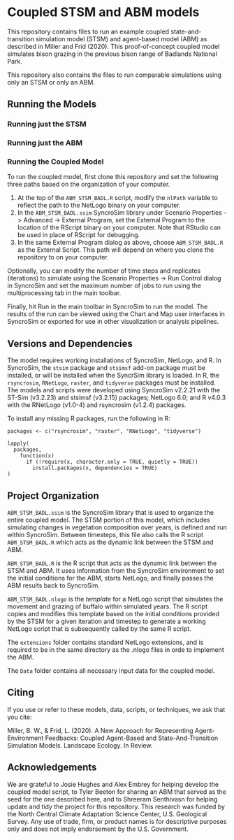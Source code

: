 # Coupled STSM and ABM models

This repository contains files to run an example coupled state-and-transition
simulation model (STSM) and agent-based model (ABM) as described in Miller and
Frid (2020). This proof-of-concept coupled model simulates bison grazing in the
previous bison range of Badlands National Park.

This repository also contains the files to run comparable simulations using
only an STSM or only an ABM.

## Running the Models

### Running just the STSM



### Running just the ABM



### Running the Coupled Model

To run the coupled model, first clone this repository and set the following
three paths based on the organization of your computer.
  1. At the top of the `ABM_STSM_BADL.R` script, modify the `nlPath` variable 
     to reflect the path to the NetLogo binary on your computer.
  2. In the `ABM_STSM_BADL.ssim` SyncroSim library under Scenario Properties ->
     Advanced -> External Program, set the External Program to the location of
     the RScript binary on your computer. Note that RStudio can be used in place
     of RScript for debugging.
  3. In the same External Program dialog as above, choose `ABM_STSM_BADL.R` as
     the External Script. This path will depend on where you clone the
     repository to on your computer.

Optionally, you can modify the number of time steps and replicates (iterations)
to simulate using the Scenario Properties -> Run Control dialog in SyncroSim and
set the maximum number of jobs to run using the multiprocessing tab in the main
toolbar.

Finally, hit Run in the main toolbar in SyncroSim to run the model. The results
of the run can be viewed using the Chart and Map user interfaces in SyncroSim or
exported for use in other visualization or analysis pipelines.

## Versions and Dependencies

The model requires working installations of SyncroSim, NetLogo, and R. In
SyncroSim, the `stsim` package and `stsimsf` add-on package must be installed,
or will be installed when the SyncrSim library is loaded. In R, the
`rsyncrosim`, `RNetLogo`, `raster`, and `tidyverse` packages must be installed.
The models and scripts were developed using SyncroSim v2.2.21 with the ST-Sim
(v3.2.23) and stsimsf (v3.2.15) packages; NetLogo 6.0; and R v4.0.3 with the
RNetLogo (v1.0-4) and rsyncrosim (v1.2.4) packages.

To install any missing R packages, run the following in R:

```{r}
packages <- c("rsyncrosim", "raster", "RNetLogo", "tidyverse")

lapply(
  packages,
    function(x) 
      if (!require(x, character.only = TRUE, quietly = TRUE))
        install.packages(x, dependencies = TRUE)
)
```

## Project Organization

`ABM_STSM_BADL.ssim` is the SyncroSim library that is used to organize the
entire coupled model. The STSM portion of this model, which includes simulating
changes in vegetation composition over years, is defined and run within
SyncroSim. Between timesteps, this file also calls the R script `ABM_STSM_BADL.R`
which acts as the dynamic link between the STSM and ABM.

`ABM_STSM_BADL.R` is the R script that acts as the dynamic link between the STSM
and ABM. It uses information from the SyncroSim environment to set the initial
conditions for the ABM, starts NetLogo, and finally passes the ABM results back
to SyncroSim.

`ABM_STSM_BADL.nlogo` is the _template_ for a NetLogo script that simulates the
movement and grazing of buffalo within simulated years. The R script copies and
modifies this template based on the initial conditions provided by the STSM for
a given iteration and timestep to generate a working NetLogo script that is
subsequently called by the same R script.

The `extensions` folder contains standard NetLogo extensions, and is required to
be in the same directory as the .nlogo files in orde to implement the ABM.

The `Data` folder contains all necessary input data for the coupled model.

## Citing

If you use or refer to these models, data, scripts, or techniques, we ask that
you cite:

Miller, B. W., & Frid, L. (2020). A New Approach for Representing
Agent-Environment Feedbacks: Coupled Agent-Based and State-And-Transition
Simulation Models. Landscape Ecology. In Review.

## Acknowledgements

We are grateful to Josie Hughes and Alex Embrey for helping develop the coupled
model script, to Tyler Beeton for sharing an ABM that served as the seed for
the one described here, and to Shreeram Senthivasn for helping update and tidy
the project for this repository. This research was funded by the North Central
Climate Adaptation Science Center, U.S. Geological Survey. Any use of trade,
firm, or product names is for descriptive purposes only and does not imply
endorsement by the U.S. Government.

